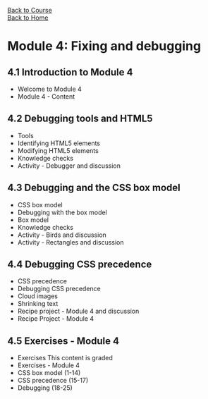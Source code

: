 [Back to Course](../index.md)<br>
[Back to Home](../../index.md)<br>

# Module 4: Fixing and debugging

## 4.1 Introduction to Module 4
* Welcome to Module 4
* Module 4 - Content

## 4.2 Debugging tools and HTML5
* Tools
* Identifying HTML5 elements
* Modifying HTML5 elements
* Knowledge checks
* Activity - Debugger and discussion

## 4.3 Debugging and the CSS box model
* CSS box model
* Debugging with the box model
* Box model
* Knowledge checks
* Activity - Birds and discussion
* Activity - Rectangles and discussion

## 4.4 Debugging CSS precedence
* CSS precedence
* Debugging CSS precedence
* Cloud images
* Shrinking text
* Recipe project - Module 4 and discussion
* Recipe Project - Module 4

## 4.5 Exercises - Module 4
* Exercises  This content is graded
* Exercises - Module 4
* CSS box model (1-14)
* CSS precedence (15-17)
* Debugging (18-25)